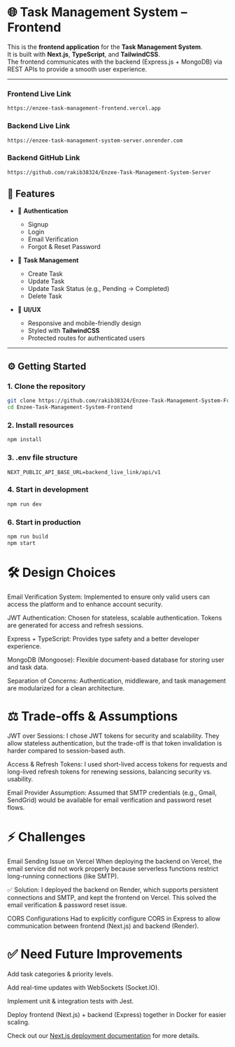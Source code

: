 # 🌐 Task Management System – Frontend

This is the **frontend application** for the **Task Management System**.  
It is built with **Next.js**, **TypeScript**, and **TailwindCSS**.  
The frontend communicates with the backend (Express.js + MongoDB) via REST APIs to provide a smooth user experience.

---

### Frontend Live Link
```
https://enzee-task-management-frontend.vercel.app
```
### Backend Live Link
```
https://enzee-task-management-system-server.onrender.com
```
### Backend GitHub Link
```
https://github.com/rakib38324/Enzee-Task-Management-System-Server
```


## 🚀 Features

- 🔐 **Authentication**
  - Signup  
  - Login  
  - Email Verification  
  - Forgot & Reset Password  

- 📝 **Task Management**
  - Create Task  
  - Update Task  
  - Update Task Status (e.g., Pending → Completed)  
  - Delete Task  

- 🎨 **UI/UX**
  - Responsive and mobile-friendly design  
  - Styled with **TailwindCSS**  
  - Protected routes for authenticated users  

---

## ⚙️ Getting Started

### 1. Clone the repository

```bash
git clone https://github.com/rakib38324/Enzee-Task-Management-System-Frontend.git
cd Enzee-Task-Management-System-Frontend
```

### 2. Install resources
```bash
npm install
```

### 3. .env file structure
```
NEXT_PUBLIC_API_BASE_URL=backend_live_link/api/v1

```

 ### 4. Start in development
```bash
npm run dev
```

 ### 6. Start in production
```bash
npm run build
npm start
```

# 🛠️ Design Choices

Email Verification System: Implemented to ensure only valid users can access the platform and to enhance account security.

JWT Authentication: Chosen for stateless, scalable authentication. Tokens are generated for access and refresh sessions.

Express + TypeScript: Provides type safety and a better developer experience.

MongoDB (Mongoose): Flexible document-based database for storing user and task data.

Separation of Concerns: Authentication, middleware, and task management are modularized for a clean architecture.

# ⚖️ Trade-offs & Assumptions

JWT over Sessions:
I chose JWT tokens for security and scalability. They allow stateless authentication, but the trade-off is that token invalidation is harder compared to session-based auth.

Access & Refresh Tokens:
I used short-lived access tokens for requests and long-lived refresh tokens for renewing sessions, balancing security vs. usability.

Email Provider Assumption:
Assumed that SMTP credentials (e.g., Gmail, SendGrid) would be available for email verification and password reset flows.

# ⚡ Challenges

Email Sending Issue on Vercel
When deploying the backend on Vercel, the email service did not work properly because serverless functions restrict long-running connections (like SMTP).

✅ Solution: I deployed the backend on Render, which supports persistent connections and SMTP, and kept the frontend on Vercel. This solved the email verification & password reset issue.

CORS Configurations
Had to explicitly configure CORS in Express to allow communication between frontend (Next.js) and backend (Render).

# ✅ Need Future Improvements

Add task categories & priority levels.

Add real-time updates with WebSockets (Socket.IO).

Implement unit & integration tests with Jest.

Deploy frontend (Next.js) + backend (Express) together in Docker for easier scaling.

Check out our [Next.js deployment documentation](https://nextjs.org/docs/app/building-your-application/deploying) for more details.
